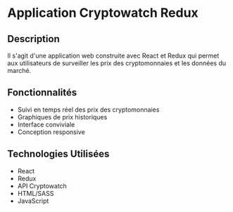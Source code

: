 # Application Cryptowatch Redux

## Description

Il s'agit d'une application web construite avec React et Redux qui permet aux utilisateurs de surveiller les prix des cryptomonnaies et les données du marché.

## Fonctionnalités

- Suivi en temps réel des prix des cryptomonnaies
- Graphiques de prix historiques
- Interface conviviale
- Conception responsive

## Technologies Utilisées

- React
- Redux
- API Cryptowatch
- HTML/SASS
- JavaScript

